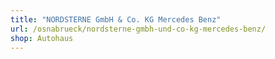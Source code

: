 ```yaml
---
title: "NORDSTERNE GmbH & Co. KG Mercedes Benz"
url: /osnabrueck/nordsterne-gmbh-und-co-kg-mercedes-benz/
shop: Autohaus
---
```

